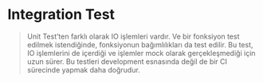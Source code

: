 # Integration Test

> Unit Test’ten farklı olarak IO işlemleri vardır. Ve bir fonksiyon test edilmek istendiğinde, fonksiyonun bağımlılıkları da test edilir. Bu test, IO işlemlerini de içerdiği ve işlemler mock olarak gerçekleşmediği için uzun sürer. Bu testleri development esnasında değil de bir CI sürecinde yapmak daha doğrudur.
>